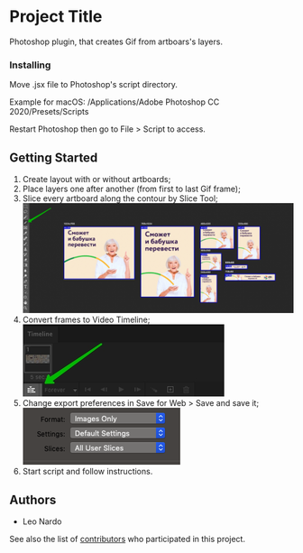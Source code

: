 # Project Title

Photoshop plugin, that creates Gif from artboars's layers.

### Installing

Move .jsx file to Photoshop's script directory.

Example for macOS: /Applications/Adobe Photoshop CC 2020/Presets/Scripts

Restart Photoshop then go to File > Script to access.

## Getting Started

1. Create layout with or without artboards;
2. Place layers one after another (from first to last Gif frame);
3. Slice every artboard along the contour by Slice Tool;
![](readme-img/1592217767235.jpg)
4. Convert frames to Video Timeline;
![](readme-img/1592217350351.jpg)
5. Change export preferences in Save for Web > Save and save it;
![](readme-img/1592217767243.jpg)
6. Start script and follow instructions.

## Authors

* Leo Nardo

See also the list of [contributors](http://192.168.88.240:3000/leonardo/scripts.ps.genGif) who participated in this project.
